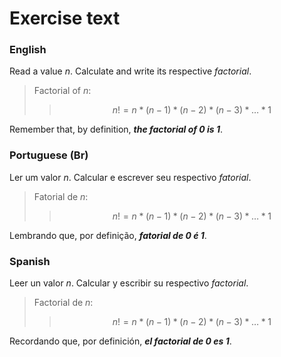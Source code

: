 # Exercise text

### English
Read a value $n$. Calculate and write its respective $\textit{factorial}$.

> Factorial of $n$:
>> $$ n! = n * (n - 1) * (n - 2) * (n - 3) * \dots * 1 $$

Remember that, by definition, ***the factorial of 0 is 1***.

### Portuguese (Br)
Ler um valor $n$. Calcular e escrever seu respectivo $\textit{fatorial}$.

> Fatorial de $n$:
>> $$ n! = n * (n -1) * (n -2) * (n - 3) * \dots * 1 $$

Lembrando que, por definição, ***fatorial de 0 é 1***.

### Spanish
Leer un valor $n$. Calcular y escribir su respectivo $\textit{factorial}$.

> Factorial de $n$:
>> $$ n! = n * (n -1) * (n - 2) * (n - 3) * \dots * 1 $$

Recordando que, por definición, ***el factorial de 0 es 1***.